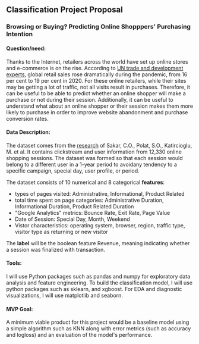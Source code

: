## Classification Project Proposal

### Browsing or Buying? Predicting Online Shopppers' Purchasing Intention

#### Question/need:
Thanks to the Internet, retailers across the world have set up online stores and e-commerce is on the rise. According to [UN trade and development experts](https://news.un.org/en/story/2021/05/1091182), global retail sales rose dramatically during the pandemic, from 16 per cent to 19 per cent in 2020. For these online retailers, while their sites may be getting a lot of traffic, not all visits result in purchases. Therefore, it can be useful to be able to predict whether an online shopper will make a purchase or not during their session. Additionally, it can be useful to understand what about an online shopper or their session makes them more likely to purchase in order to improve website abandonment and purchase conversion rates.

#### Data Description:
The dataset comes from the [research](https://link.springer.com/article/10.1007%2Fs00521-018-3523-0) of Sakar, C.O., Polat, S.O., Katircioglu, M. et al. It contains clickstream and user information from 12,330 online shopping sessions. The dataset was formed so that each session would belong to a different user in a 1-year period to avoidany tendency to a specific campaign, special day, user profile, or period. 

The dataset consists of 10 numerical and 8 categorical **features**:
- types of pages visited: Administrative, Informational, Product Related
- total time spent on page categories: Administrative Duration, Informational Duration, Product Related Duration
- "Google Analytics" metrics: Bounce Rate, Exit Rate, Page Value
- Date of Session: Special Day, Month, Weekend
- Vistor characteristics: operating system, browser, region, traffic type, visitor type as returning or new visitor

The **label** will be the boolean feature Revenue, meaning indicating whether a session was finalized with transaction.

#### Tools:
I will use Python packages such as pandas and numpy for exploratory data analysis and feature engineering. To build the classification model, I will use python packages such as sklearn, and xgboost. For EDA and diagnostic visualizations, I will use matplotlib and seaborn. 

#### MVP Goal:
A minimum viable product for this project would be a baseline model using a simple algorithm such as KNN along with error metrics (such as accuracy and logloss) and an evaluation of the model's performance.
